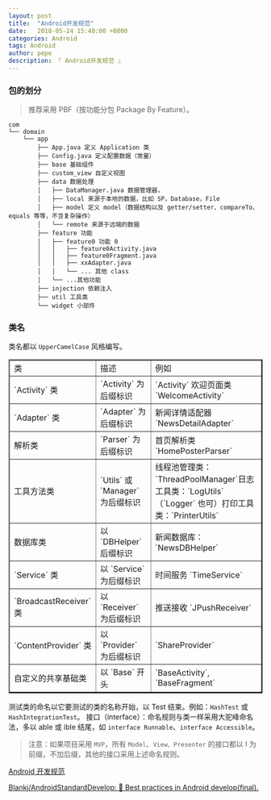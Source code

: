 ```yaml
---
layout: post
title:  "Android开发规范"
date:   2018-05-24 15:40:00 +0800
categories: Android
tags: Android
author: pepe
description: 『 Android开发规范 』
---
```


### **包的划分**

> 推荐采用 PBF（按功能分包 Package By Feature）。

```
com
└── domain
    └── app
        ├── App.java 定义 Application 类
        ├── Config.java 定义配置数据（常量）
        ├── base 基础组件
        ├── custom_view 自定义视图
        ├── data 数据处理
        │   ├── DataManager.java 数据管理器，
        │   ├── local 来源于本地的数据，比如 SP，Database，File
        │   ├── model 定义 model（数据结构以及 getter/setter、compareTo、equals 等等，不含复杂操作）
        │   └── remote 来源于远端的数据
        ├── feature 功能
        │   ├── feature0 功能 0
        │   │   ├── feature0Activity.java
        │   │   ├── feature0Fragment.java
        │   │   ├── xxAdapter.java
        │   │   └── ... 其他 class
        │   └── ...其他功能
        ├── injection 依赖注入
        ├── util 工具类
        └── widget 小部件
```

### **类名**

类名都以 `UpperCamelCase` 风格编写。

<table width="600" border="2" cellspacing="0" cellpadding="0">
    <tr>
        <td>类</td>
        <td>描述</td>
        <td>例如</td>
    </tr>
    <tr>
        <td>`Activity` 类</td>
        <td>`Activity` 为后缀标识</td>
        <td>`Activity` 欢迎页面类 `WelcomeActivity`</td>
    </tr>
   <tr>
        <td>`Adapter` 类</td>
        <td>`Adapter` 为后缀标识</td>
        <td>新闻详情适配器 `NewsDetailAdapter`</td>
    </tr>
   <tr>
        <td>解析类</td>
        <td>`Parser` 为后缀标识</td>
        <td>首页解析类 `HomePosterParser`</td>
    </tr> 
    <tr>
        <td>工具方法类</td>
        <td>`Utils` 或 `Manager` 为后缀标识</td>
        <td>线程池管理类：`ThreadPoolManager`日志工具类：`LogUtils`（`Logger` 也可）打印工具类：`PrinterUtils`</td>
    </tr>
    <tr>
        <td>数据库类</td>
        <td>以 `DBHelper` 后缀标识</td>
        <td>新闻数据库：`NewsDBHelper`</td>
    </tr>
    <tr>
        <td>`Service` 类</td>
        <td>以 `Service` 为后缀标识</td>
        <td>时间服务 `TimeService`</td>
    </tr>
    <tr>
        <td>`BroadcastReceiver` 类</td>
        <td>以 `Receiver` 为后缀标识</td>
        <td>推送接收 `JPushReceiver`</td>
    </tr>
    <tr>
        <td>`ContentProvider` 类</td>
        <td>以 `Provider` 为后缀标识</td>
        <td>`ShareProvider`</td>
    </tr>
    <tr>
        <td>自定义的共享基础类</td>
        <td>以 `Base` 开头</td>
        <td>`BaseActivity`, `BaseFragment`</td>
    </tr>
</table>

测试类的命名以它要测试的类的名称开始，以 Test 结束。例如：`HashTest` 或 `HashIntegrationTest`。
接口（interface）：命名规则与类一样采用大驼峰命名法，多以 able 或 ible 结尾，如 `interface Runnable`、`interface Accessible`。

> 注意：如果项目采用 `MVP`，所有 `Model`、`View、Presenter` 的接口都以 I 为前缀，不加后缀，其他的接口采用上述命名规则。






















[Android 开发规范](https://www.jianshu.com/p/45c1675bec69)

[Blankj/AndroidStandardDevelop: :star2: Best practices in Android develop(final).](https://github.com/Blankj/AndroidStandardDevelop)
